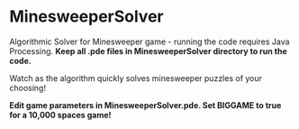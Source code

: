 # MinesweeperSolver
Algorithmic Solver for Minesweeper game - running the code requires Java Processing. **Keep all .pde files in MinesweeperSolver directory to run the code.**

Watch as the algorithm quickly solves minesweeper puzzles of your choosing!

**Edit game parameters in MinesweeperSolver.pde. Set BIGGAME to true for a 10,000 spaces game!**
